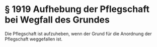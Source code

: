 # § 1919 Aufhebung der Pflegschaft bei Wegfall des Grundes
Die Pflegschaft ist aufzuheben, wenn der Grund für die Anordnung der Pflegschaft weggefallen ist.